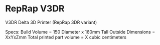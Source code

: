 # RepRap V3DR
V3DR Delta 3D Printer (RepRap 3DR variant)

Specs:
Build Volume = 150 Diameter x 160mm Tall
Outside Dimensions = XxYxZmm
Total printed part volume = X cubic centimeters
